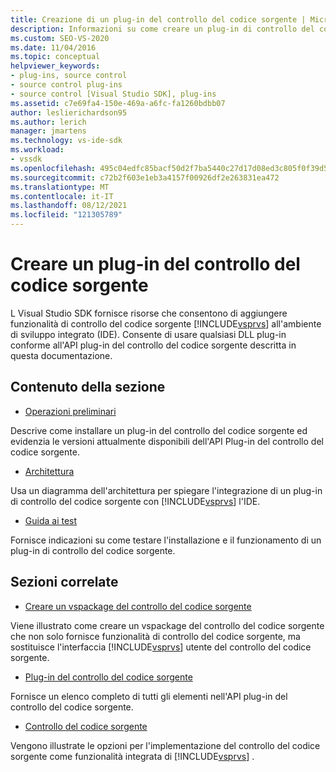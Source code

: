 ```yaml
---
title: Creazione di un plug-in del controllo del codice sorgente | Microsoft Docs
description: Informazioni su come creare un plug-in di controllo del codice sorgente che aggiunge una funzionalità di controllo del codice sorgente all'ambiente Visual Studio di sviluppo integrato (IDE).
ms.custom: SEO-VS-2020
ms.date: 11/04/2016
ms.topic: conceptual
helpviewer_keywords:
- plug-ins, source control
- source control plug-ins
- source control [Visual Studio SDK], plug-ins
ms.assetid: c7e69fa4-150e-469a-a6fc-fa1260bdbb07
author: leslierichardson95
ms.author: lerich
manager: jmartens
ms.technology: vs-ide-sdk
ms.workload:
- vssdk
ms.openlocfilehash: 495c04edfc85bacf50d2f7ba5440c27d17d08ed3c805f0f39d55408f6a6969a5
ms.sourcegitcommit: c72b2f603e1eb3a4157f00926df2e263831ea472
ms.translationtype: MT
ms.contentlocale: it-IT
ms.lasthandoff: 08/12/2021
ms.locfileid: "121305789"
---
```

# <a name="create-a-source-control-plug-in"></a>Creare un plug-in del controllo del codice sorgente
L Visual Studio SDK fornisce risorse che consentono di aggiungere funzionalità di controllo del codice sorgente [!INCLUDE[vsprvs](../../code-quality/includes/vsprvs_md.md)] all'ambiente di sviluppo integrato (IDE). Consente di usare qualsiasi DLL plug-in conforme all'API plug-in del controllo del codice sorgente descritta in questa documentazione.

## <a name="in-this-section"></a>Contenuto della sezione
- [Operazioni preliminari](../../extensibility/internals/getting-started-with-source-control-plug-ins.md)

 Descrive come installare un plug-in del controllo del codice sorgente ed evidenzia le versioni attualmente disponibili dell'API Plug-in del controllo del codice sorgente.

- [Architettura](../../extensibility/internals/source-control-plug-in-architecture.md)

 Usa un diagramma dell'architettura per spiegare l'integrazione di un plug-in di controllo del codice sorgente con [!INCLUDE[vsprvs](../../code-quality/includes/vsprvs_md.md)] l'IDE.

- [Guida ai test](../../extensibility/internals/test-guide-for-source-control-plug-ins.md)

 Fornisce indicazioni su come testare l'installazione e il funzionamento di un plug-in di controllo del codice sorgente.

## <a name="related-sections"></a>Sezioni correlate
- [Creare un vspackage del controllo del codice sorgente](../../extensibility/internals/creating-a-source-control-vspackage.md)

 Viene illustrato come creare un vspackage del controllo del codice sorgente che non solo fornisce funzionalità di controllo del codice sorgente, ma sostituisce l'interfaccia [!INCLUDE[vsprvs](../../code-quality/includes/vsprvs_md.md)] utente del controllo del codice sorgente.

- [Plug-in del controllo del codice sorgente](../../extensibility/source-control-plug-ins.md)

 Fornisce un elenco completo di tutti gli elementi nell'API plug-in del controllo del codice sorgente.

- [Controllo del codice sorgente](../../extensibility/internals/source-control.md)

 Vengono illustrate le opzioni per l'implementazione del controllo del codice sorgente come funzionalità integrata di [!INCLUDE[vsprvs](../../code-quality/includes/vsprvs_md.md)] .

